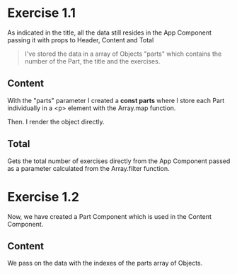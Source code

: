# Exercise 1.1

As indicated in the title, all the data still resides in the App Component passing it with props to Header, Content and Total

> I've stored the data in a array of Objects "parts" which contains the number of the Part, the title and the exercises.

## Content

With the "parts" parameter I created a **const parts** where I store each Part individually in a \<p> element with the Array.map function.

Then. I render the object directly.

## Total

Gets the total number of exercises directly from the App Component passed as a parameter calculated from the Array.filter function.

# Exercise 1.2

Now, we have created a Part Component which is used in the Content Component.

## Content

We pass on the data with the indexes of the parts array of Objects.
